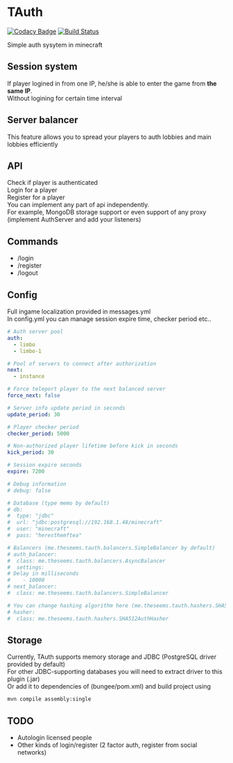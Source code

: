 # TAuth

[![Codacy Badge](https://api.codacy.com/project/badge/Grade/5263b39af61a4d40b5ff09463a684b72)](https://app.codacy.com/app/TheSeems/TAuth?utm_source=github.com&utm_medium=referral&utm_content=TheSeems/TAuth&utm_campaign=Badge_Grade_Dashboard)
[![Build Status](https://travis-ci.com/TheSeems/TAuth.svg?branch=master)](https://travis-ci.com/TheSeems/TAuth)

Simple auth sysytem in minecraft

## Session system
If player logined in from one IP, he/she is able to enter the game from **the same IP**.  
Without logining for certain time interval

## Server balancer
This feature allows you to spread your players to auth lobbies and main lobbies efficiently

## API
Check if player is authenticated  
Login for a player  
Register for a player  
You can implement any part of api independently.  
For example, MongoDB storage support or even support of any proxy (implement AuthServer and add your listeners)

## Commands
 - /login <pass>
 - /register <pass> <repeat-pass>
 - /logout
 
 ## Config
Full ingame localization provided in messages.yml  
In config.yml you can manage session expire time, checker period etc..
```yaml
# Auth server pool
auth:
  - limbo
  - limbo-1

# Pool of servers to connect after authorization
next:
  - instance

# Force teleport player to the next balanced server
force_next: false

# Server info update period in seconds
update_period: 30

# Player checker period
checker_period: 5000

# Non-authorized player lifetime before kick in seconds
kick_period: 30

# Session expire seconds
expire: 7200

# Debug information
# debug: false

# Database (type memo by default)
# db:
#  type: "jdbc"
#  url: "jdbc:postgresql://192.168.1.48/minecraft"
#  user: "minecraft"
#  pass: "heresthemftea"

# Balancers (me.theseems.tauth.balancers.SimpleBalancer by default)
# auth_balancer:
#  class: me.theseems.tauth.balancers.AsyncBalancer
#  settings:
# Delay in milliseconds
#    - 10000
# next_balancer:
#  class: me.theseems.tauth.balancers.SimpleBalancer

# You can change hashing algorithm here (me.theseems.tauth.hashers.SHA512AuthHasher by default)
# hasher:
#  class: me.theseems.tauth.hashers.SHA512AuthHasher
```
 
 ## Storage
 Currently, TAuth supports memory storage and JDBC (PostgreSQL driver provided by default)  
 For other JDBC-supporting databases you will need to extract driver to this plugin (.jar)  
 Or add it to dependencies of (bungee/pom.xml) and build project using
 ```bash
 mvn compile assembly:single
 ```
 
 ## TODO
  - Autologin licensed people
  - Other kinds of login/register (2 factor auth, register from social networks)
